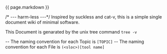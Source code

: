 {{ page.markdown }}
<div>
/* --- harm-less ---*/
Inspired by suckless and cat-v, this is a simple single document wiki of minimal software.

This Document is genarated by the unix tree command ``tree -v``

-- The naming convention for each Topic is ``[TOPIC]``
-- The naming convention for each File is ``(<sloc>)[tool name]``
<div/>
